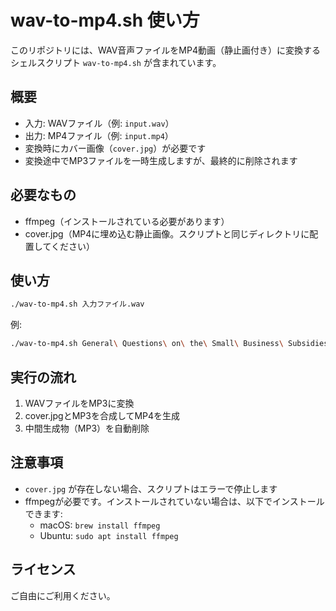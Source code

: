 # wav-to-mp4.sh 使い方

このリポジトリには、WAV音声ファイルをMP4動画（静止画付き）に変換するシェルスクリプト `wav-to-mp4.sh` が含まれています。

## 概要
- 入力: WAVファイル（例: `input.wav`）
- 出力: MP4ファイル（例: `input.mp4`）
- 変換時にカバー画像（`cover.jpg`）が必要です
- 変換途中でMP3ファイルを一時生成しますが、最終的に削除されます

## 必要なもの
- ffmpeg（インストールされている必要があります）
- cover.jpg（MP4に埋め込む静止画像。スクリプトと同じディレクトリに配置してください）

## 使い方
```sh
./wav-to-mp4.sh 入力ファイル.wav
```
例:
```sh
./wav-to-mp4.sh General\ Questions\ on\ the\ Small\ Business\ Subsidies.wav
```

## 実行の流れ
1. WAVファイルをMP3に変換
2. cover.jpgとMP3を合成してMP4を生成
3. 中間生成物（MP3）を自動削除

## 注意事項
- `cover.jpg` が存在しない場合、スクリプトはエラーで停止します
- ffmpegが必要です。インストールされていない場合は、以下でインストールできます:
  - macOS: `brew install ffmpeg`
  - Ubuntu: `sudo apt install ffmpeg`

## ライセンス
ご自由にご利用ください。 
